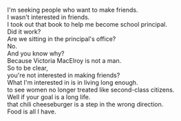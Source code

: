 
I'm seeking people who want to make friends.    
I wasn't interested in friends.    
I took out that book to help me become school principal.    
Did it work?    
Are we sitting in the principal's office?    
No.    
And you know why?    
Because Victoria MacElroy is not a man.    
So to be clear,     
you're not interested in making friends?    
What I'm interested in is in living long enough.    
to see women no longer treated like second-class citizens.    
Well if your goal is a long life.    
that chili cheeseburger is a step in the wrong direction.    
Food is all I have.    






